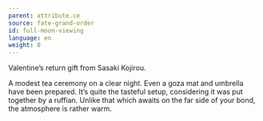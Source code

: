 ```yaml
---
parent: attribute.ce
source: fate-grand-order
id: full-moon-viewing
language: en
weight: 0
---
```


Valentine’s return gift from Sasaki Kojirou.

A modest tea ceremony on a clear night.
Even a goza mat and umbrella have been prepared. It’s quite the tasteful setup, considering it was put together by a ruffian.
Unlike that which awaits on the far side of your bond, the atmosphere is rather warm.
